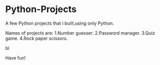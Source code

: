 # Python-Projects

A few Python projects that i built,using only Python.

Names of projects are:
1.Number guesser.
2.Password manager.
3.Quiz game.
4.Rock paper scissors.

bl

Have fun!
